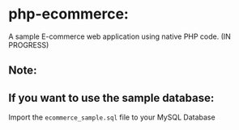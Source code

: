# php-ecommerce:
A sample E-commerce web application using native PHP code. (IN PROGRESS)

## Note:
## If you want to use the sample database:
Import the `ecommerce_sample.sql` file to your MySQL Database